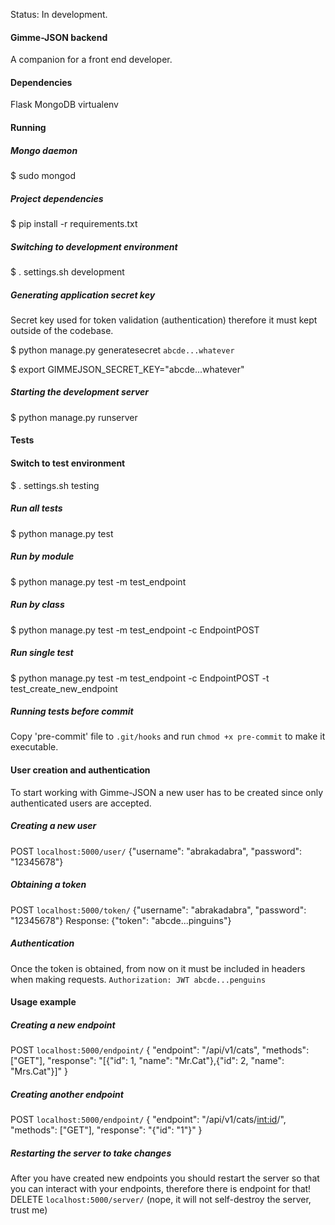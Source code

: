 Status: In development.

#### Gimme-JSON backend
A companion for a front end developer.

#### Dependencies
Flask
MongoDB
virtualenv

#### Running
##### Mongo daemon
$ sudo mongod

##### Project dependencies
$ pip install -r requirements.txt

##### Switching to development environment
$ . settings.sh development

##### Generating application secret key
Secret key used for token validation (authentication) therefore it must kept outside of the codebase.

$ python manage.py generatesecret
`abcde...whatever`

$ export GIMMEJSON_SECRET_KEY="abcde...whatever"

##### Starting the development server
$ python manage.py runserver

#### Tests
#### Switch to test environment
$ . settings.sh testing

##### Run all tests
$ python manage.py test

##### Run by module
$ python manage.py test -m test_endpoint

##### Run by class
$ python manage.py test -m test_endpoint -c EndpointPOST

##### Run single test
$ python manage.py test -m test_endpoint -c EndpointPOST -t test_create_new_endpoint

##### Running tests before commit
Copy 'pre-commit' file to `.git/hooks` and run `chmod +x pre-commit` to make it executable.

#### User creation and authentication
To start working with Gimme-JSON a new user has to be created since only authenticated users are accepted.

##### Creating a new user
POST `localhost:5000/user/`
{"username": "abrakadabra", "password": "12345678"}

##### Obtaining a token
POST `localhost:5000/token/`
{"username": "abrakadabra", "password": "12345678"}
Response: {"token": "abcde...pinguins"}

##### Authentication
Once the token is obtained, from now on it must be included in headers when making requests.
`Authorization: JWT abcde...penguins`

#### Usage example
##### Creating a new endpoint
POST `localhost:5000/endpoint/`
{
    "endpoint": "/api/v1/cats",
    "methods": ["GET"],
    "response": "[{\"id\": 1, \"name\": \"Mr.Cat\"},{\"id\": 2, \"name\": \"Mrs.Cat\"}]"
}

##### Creating another endpoint
POST `localhost:5000/endpoint/`
{
    "endpoint": "/api/v1/cats/<int:id>/",
    "methods": ["GET"],
    "response": "{\"id\": \"1\"}"
}

##### Restarting the server to take changes
After you have created new endpoints you should restart the server so that you can interact with your endpoints,
therefore there is endpoint for that!
DELETE `localhost:5000/server/` (nope, it will not self-destroy the server, trust me)
